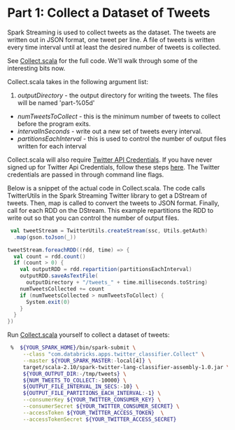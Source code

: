# Part 1: Collect a Dataset of Tweets

Spark Streaming is used to collect tweets as the dataset.  The tweets are written out in JSON format, one tweet per line.  A file of tweets is written every time interval until at least the desired number of tweets is collected.

See [Collect.scala](scala/src/main/scala/com/databricks/apps/twitter_classifier/Collect.scala) for the full code.  We'll walk through some
of the interesting bits now.

Collect.scala takes in the following argument list:

1. *outputDirectory* - the output directory for writing the tweets.  The files will be named 'part-%05d'
*  *numTweetsToCollect* - this is the minimum number of tweets to collect before the program exits.
*  *intervalInSeconds* - write out a new set of tweets every interval.
*  *partitionsEachInterval* - this is used to control the number of output files written for each interval

Collect.scala will also require [Twitter API Credentials](https://apps.twitter.com/).  If you have never signed up for Twitter Api Credentials, follow these steps [here](https://databricks-training.s3.amazonaws.com/realtime-processing-with-spark-streaming.html#twitter-credential-setup).  The Twitter credentials are passed in through command line flags.

Below is a snippet of the actual code in Collect.scala.  The code calls TwitterUtils in the Spark Streaming Twitter library to get a DStream of tweets.  Then, map is called to convert the tweets to JSON format.  Finally, call for each RDD on the DStream.  This example repartitions the RDD to write out so that you can control the number of output files.

```scala
 val tweetStream = TwitterUtils.createStream(ssc, Utils.getAuth)
  .map(gson.toJson(_))

tweetStream.foreachRDD((rdd, time) => {
  val count = rdd.count()
  if (count > 0) {
    val outputRDD = rdd.repartition(partitionsEachInterval)
    outputRDD.saveAsTextFile(
      outputDirectory + "/tweets_" + time.milliseconds.toString)
    numTweetsCollected += count
    if (numTweetsCollected > numTweetsToCollect) {
      System.exit(0)
    }
  }
})

```

Run [Collect.scala](scala/src/main/scala/com/databricks/apps/twitter_classifier/Collect.scala) yourself to collect a dataset of tweets:

```bash
 %  ${YOUR_SPARK_HOME}/bin/spark-submit \
     --class "com.databricks.apps.twitter_classifier.Collect" \
     --master ${YOUR_SPARK_MASTER:-local[4]} \
     target/scala-2.10/spark-twitter-lang-classifier-assembly-1.0.jar \
     ${YOUR_OUTPUT_DIR:-/tmp/tweets} \
     ${NUM_TWEETS_TO_COLLECT:-10000} \
     ${OUTPUT_FILE_INTERVAL_IN_SECS:-10} \
     ${OUTPUT_FILE_PARTITIONS_EACH_INTERVAL:-1} \
     --consumerKey ${YOUR_TWITTER_CONSUMER_KEY} \
     --consumerSecret ${YOUR_TWITTER_CONSUMER_SECRET} \
     --accessToken ${YOUR_TWITTER_ACCESS_TOKEN}  \
     --accessTokenSecret ${YOUR_TWITTER_ACCESS_SECRET}
```
